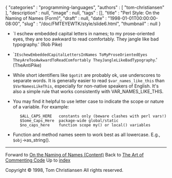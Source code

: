 {
   "categories" : "programming-languages",
   "authors" : [
      "tom-christiansen"
   ],
   "description" : null,
   "image" : null,
   "tags" : [],
   "title" : "Perl Style: On the Naming of Names (Form)",
   "draft" : null,
   "date" : "1998-01-01T00:00:00-08:00",
   "slug" : "/doc/FMTEYEWTK/style/slide6.html",
   "thumbnail" : null
}


-   \`I eschew embedded capital letters in names; to my prose-oriented eyes, they are too awkward to read comfortably. They jangle like bad typography.' (Rob Pike)
-   \``IEschewEmbeddedCapitalLettersInNames ToMyProseOrientedEyes TheyAreTooAwkwardToReadComfortably TheyJangleLikeBadTypography`.' (TheAntiPike)
-   While short identifiers like `$gotit` are probably ok, use underscores to separate words. It is generally easier to read `$var_names_like_this` than `$VarNamesLikeThis`, especially for non-native speakers of English. It's also a simple rule that works consistently with VAR\_NAMES\_LIKE\_THIS.
-   You may find it helpful to use letter case to indicate the scope or nature of a variable. For example:

           $ALL_CAPS_HERE   constants only (beware clashes with perl vars!)
           $Some_Caps_Here  package-wide global/static
           $no_caps_here    function scope my() or local() variables

-   Function and method names seem to work best as all lowercase. E.g., `$obj`-&gt;as\_string().

------------------------------------------------------------------------

Forward to [On the Naming of Names (Content)](/doc/FMTEYEWTK/style/slide7.html)
Back to [The Art of Commenting Code](/doc/FMTEYEWTK/style/slide5.html)
Up to [index](/doc/FMTEYEWTK/style/slide-index.html)

Copyright © 1998, Tom Christiansen
All rights reserved.
